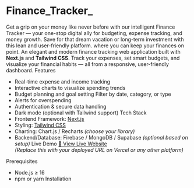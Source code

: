 # Finance_Tracker_
Get a grip on your money like never before with our intelligent Finance Tracker — your one-stop digital ally for budgeting, expense tracking, and money growth. Save for that dream vacation or long-term investment with this lean and user-friendly platform. where you can  keep your finances on point. 
An elegant and modern finance tracking web application built with **Next.js** and **Tailwind CSS**. Track your expenses, set smart budgets, and visualize your financial habits — all from a responsive, user-friendly dashboard.
Features
-  Real-time expense and income tracking
-  Interactive charts to visualize spending trends
-  Budget planning and goal setting
   Filter by date, category, or type
-  Alerts for overspending
-  Authentication & secure data handling
-  Dark mode (optional with Tailwind support)
 Tech Stack
- Frontend Framework: [Next.js](https://nextjs.org/)
- Styling: [Tailwind CSS](https://tailwindcss.com/)
- Charting: Chart.js / Recharts *(choose your library)*
- Backend/Database: Firebase / MongoDB / Supabase *(optional based on setup)*
 Live Demo
[🔗 View Live Website](https://your-finance-tracker.vercel.app)  
*(Replace this with your deployed URL on Vercel or any other platform)*

 Prerequisites
- Node.js ≥ 16
- npm or yarn
Installation


